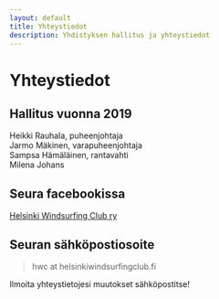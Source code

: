 ```yaml
---
layout: default
title: Yhteystiedot
description: Yhdistyksen hallitus ja yhteystiedot
---
```


Yhteystiedot
============

Hallitus vuonna 2019
--------------------

Heikki Rauhala, puheenjohtaja  
Jarmo Mäkinen, varapuheenjohtaja  
Sampsa Hämäläinen, rantavahti  
Milena Johans  

Seura facebookissa
------------------
[Helsinki Windsurfing Club ry](https://www.facebook.com/groups/helsinkiwindsurfingclub/)

Seuran sähköpostiosoite
-----------------------

> hwc at helsinkiwindsurfingclub.fi

Ilmoita yhteystietojesi muutokset sähköpostitse!
